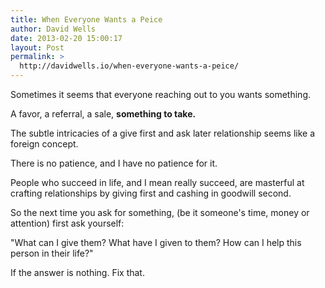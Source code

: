 ```yaml
---
title: When Everyone Wants a Peice
author: David Wells
date: 2013-02-20 15:00:17
layout: Post
permalink: >
  http://davidwells.io/when-everyone-wants-a-peice/
---
```


Sometimes it seems that everyone reaching out to you wants  something.

A favor, a referral, a sale, <strong>something to take.</strong>

The subtle intricacies of a give first and ask later relationship seems like a foreign concept.

There is no patience, and I have no patience for it.

People who succeed in life, and I mean really succeed, are masterful at crafting relationships by giving first and cashing in goodwill second.

So the next time you ask for something, (be it someone's time, money or attention) first ask yourself:

"What can I give them? What have I given to them? How can I help this person in their life?"

If the answer is nothing. Fix that.
